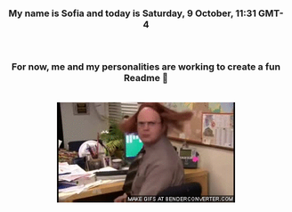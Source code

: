 


<div align="center">
<h3 >My name is Sofia and today is Saturday, 9 October, 11:31 GMT-4</h3><br>
<h3 >For now, me and my personalities are working to create a fun Readme 👋
</h3><br>
<img src='img/dwight.gif' alt='working...'/>
</div>
